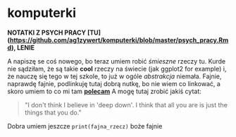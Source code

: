 # komputerki

**NOTATKI Z PSYCH PRACY [TU] (https://github.com/ag1zywert/komputerki/blob/master/psych_pracy.Rmd), LENIE** 

A napiszę se coś nowego, bo teraz umiem robić _śmieszne_ rzeczy tu.
Kurde nie sądziłam, że są takie **cool** rzeczy na świecie (jak ggplot2 for example) i, że nauczę się tego w tej szkole, to już w ogóle _abstrakcja_ niemała. Fajnie, naprawdę fajnie, podlinkuję tutaj dobrą nutkę, bo nie wiem co linkować, a skoro umiem to co mi tam
[**polecam**](https://www.youtube.com/watch?v=dn4B3KkloS0)
A mogę tutaj zrobić jakiś cytat:
> "I don't think I believe in 'deep down'. I think that all you are is just the things that you do."

Dobra umiem jeszcze `print(fajna_rzecz)` boże fajnie
